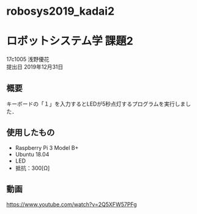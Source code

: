 # robosys2019_kadai2

# ロボットシステム学 課題2
17c1005 浅野優花  
提出日 2019年12月31日

## 概要
キーボードの「１」を入力するとLEDが5秒点灯するプログラムを実行しました．

## 使用したもの
* Raspberry Pi 3 Model B+ 
* Ubuntu 18.04
* LED
* 抵抗：300[Ω]

## 動画
https://www.youtube.com/watch?v=2Q5XFW57PFg
